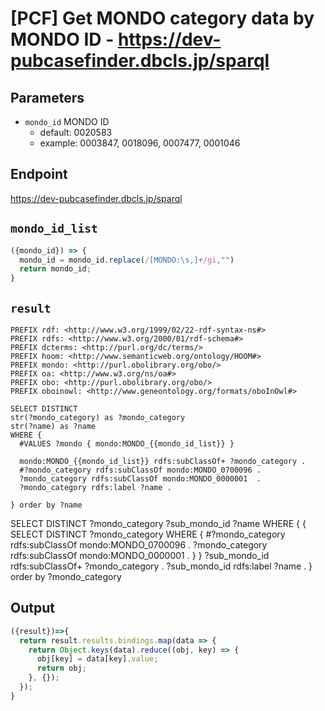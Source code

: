 # [PCF] Get MONDO category data by MONDO ID - https://dev-pubcasefinder.dbcls.jp/sparql
## Parameters
* `mondo_id` MONDO ID
  * default: 0020583
  * example: 0003847, 0018096, 0007477, 0001046

## Endpoint
https://dev-pubcasefinder.dbcls.jp/sparql

## `mondo_id_list`
```javascript
({mondo_id}) => {
  mondo_id = mondo_id.replace(/[MONDO:\s,]+/gi,"")
  return mondo_id;
}
```

## `result` 
```sparql
PREFIX rdf: <http://www.w3.org/1999/02/22-rdf-syntax-ns#>
PREFIX rdfs: <http://www.w3.org/2000/01/rdf-schema#>
PREFIX dcterms: <http://purl.org/dc/terms/>
PREFIX hoom: <http://www.semanticweb.org/ontology/HOOM#>
PREFIX mondo: <http://purl.obolibrary.org/obo/>
PREFIX oa: <http://www.w3.org/ns/oa#>
PREFIX obo: <http://purl.obolibrary.org/obo/>
PREFIX oboinowl: <http://www.geneontology.org/formats/oboInOwl#>

SELECT DISTINCT
str(?mondo_category) as ?mondo_category
str(?name) as ?name
WHERE { 
  #VALUES ?mondo { mondo:MONDO_{{mondo_id_list}} }
  
  mondo:MONDO_{{mondo_id_list}} rdfs:subClassOf+ ?mondo_category .
  #?mondo_category rdfs:subClassOf mondo:MONDO_0700096 .
  ?mondo_category rdfs:subClassOf mondo:MONDO_0000001  .
  ?mondo_category rdfs:label ?name .
 
} order by ?name
```

SELECT DISTINCT ?mondo_category ?sub_mondo_id ?name WHERE { 
  {
    SELECT DISTINCT ?mondo_category WHERE { 
      #?mondo_category rdfs:subClassOf mondo:MONDO_0700096 .
      ?mondo_category rdfs:subClassOf mondo:MONDO_0000001 .
    }
  }
  ?sub_mondo_id rdfs:subClassOf+ ?mondo_category .
  ?sub_mondo_id rdfs:label ?name .
} order by ?mondo_category

## Output
```javascript
({result})=>{ 
  return result.results.bindings.map(data => {
    return Object.keys(data).reduce((obj, key) => {
      obj[key] = data[key].value;
      return obj;
    }, {});
  });
}
```